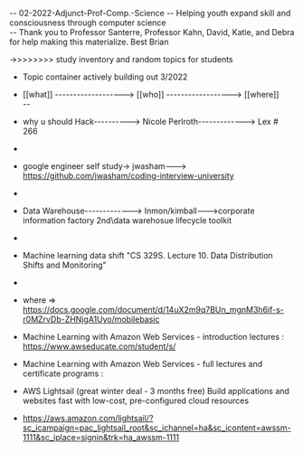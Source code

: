 -- 02-2022-Adjunct-Prof-Comp.-Science -- Helping youth expand skill and consciousness through computer science  
-- Thank you to Professor Santerre, Professor Kahn, David, Katie, and Debra for help making this materialize. Best Brian 

->>>>>>>> study inventory and random topics for students

- Topic container actively building out 3/2022  
- [[what]] -------------------> [[who]]   ------------------> [[where]]  
--
-  why u should Hack----------> Nicole Perlroth-------------> Lex # 266  
-  
-  google engineer self study-> jwasham---> https://github.com/jwasham/coding-interview-university  
-  
-  Data Warehouse-------------> Inmon/kimball--->corporate information factory 2nd\data warehosue lifecycle toolkit  
-  
- Machine learning data shift "CS 329S. Lecture 10. Data Distribution Shifts and Monitoring"  
- 
-    where => https://docs.google.com/document/d/14uX2m9q7BUn_mgnM3h6if-s-r0MZrvDb-ZHNjgA1Uyo/mobilebasic  

- Machine Learning with Amazon Web Services - introduction lectures : https://www.awseducate.com/student/s/
- Machine Learning with Amazon Web Services - full lectures and certificate programs : 


- AWS Lightsail (great winter deal - 3 months free) Build applications and websites fast with low-cost, pre-configured cloud resources
- https://aws.amazon.com/lightsail/?sc_icampaign=pac_lightsail_root&sc_ichannel=ha&sc_icontent=awssm-1111&sc_iplace=signin&trk=ha_awssm-1111
